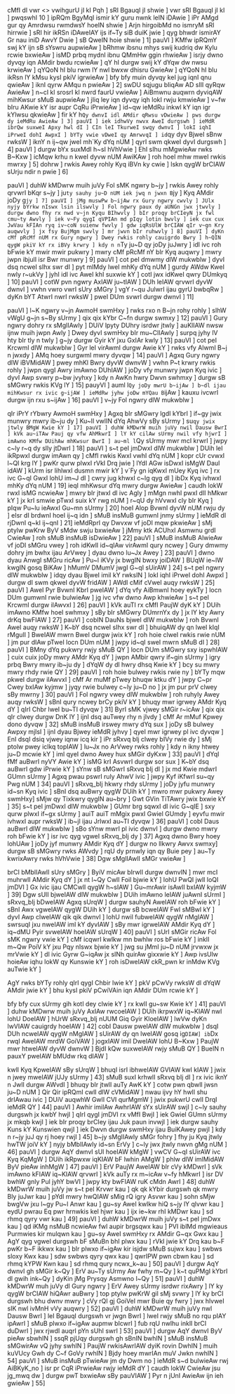 cMfI dI vwr
<> vwihgurU jI kI Pqh ]
sRI BgauqI jI shwie ]
vwr sRI BgauqI jI kI ] pwqswhI 10 ]
ipRQm BgyMqI ismir kY guru nwnk leIN iDAwie ]
iPr AMgd gur qy Amrdwsu rwmdwsY hoeIN shwie ]
Arjn hirgoibMd no ismryM sRI hirrwie ]
sRI hir ikRSn iDAweIAY ijs if~Ty siB duiK jwie ]
qyg bhwdr ismirAY Gr nau iniD AwvY Dwie ]
sB QweIN hoie shwie ] 1]
pauVI ]
KMfw ipRQmY swj kY ijn sB sYswru aupwieAw ]
bRhmw ibsnu mhys swij kudriq dw Kylu rcwie bxwieAw ]
isMD prbq mydnI ibnu QMmHw ggin rhwieAw ]
isrjy dwno dyvqy iqn AMdir bwdu rcwieAw ]
qY hI durgw swij kY dYqw dw nwsu krwieAw ]
qYQoN hI blu rwm lY nwl bwxw dhisru GwieAw ]
qYQoN hI blu ikRsn lY kMsu kysI pkiV igrwieAw ]
bfy bfy muin dyvqy keI jug iqnI qnu qwieAw ]
iknI qyrw AMqu n pwieAw ] 2]
swDU sqjugu bIiqAw AD sIlI qyRqw AwieAw ]
n~cI kl srosrI kl nwrd faurU vwieAw ]
AiBmwnu auqwrn dyviqAW mihKwsur sMuB aupwieAw ]
jIiq ley iqn dyvqy iqh lokI rwju kmwieAw ]
v~fw bIru AKwie kY isr aupr CqRu iPrwieAw ]
id~qw ieMdRu inkwl kY iqn igr kYlwsu qkwieAw ]
fir kY h`Qy dwnvI idl AMdir qRwsu vDwieAw ]
pws durgw dy ieMdRu AwieAw ] 3]
pauVI ]
iek idhwVy nwvx AweI durgswh ]
ieMdR ibrQw suxweI Apxy hwl dI ]
CIn leI TkurweI swqy dwnvI ]
lokI iqhI iPrweI dohI AwpxI ]
bYTy vwie vDweI qy AmrwvqI ]
id`qy dyv BjweI sBnw rwksW ]
iknY n ij~qw jweI mh`Ky dYq nUM ]
qyrI swm qkweI dyvI durgswh ] 4]
pauVI ]
durgw bYx suxMdI h~sI hVhVwie ]
EhI sIhu mMgwieAw rwks B~Kxw ]
icMqw krhu n kweI dyvw nUM AwiKAw ]
roh hoeI mhw mweI rwkis mwrxy ] 5]
dohrw ]
rwkis Awey rohly Kyq iBVn ky cwie ]
lskn qygW brCIAW sUrju ndir n pwie ] 6]

pauVI ]
duhW kMDwrw muih juVy Fol sMK ngwry b~jy ]
rwkis Awey rohly qrvwrI bKqr s~jy ]
ju`ty sauhy ju~D nUM iek jwq n jwxn B`jy ]
Kyq AMdir joDy g`jy ] 7]
pauVI ]
jMg muswPw b~ijAw rx Gury ngwry cwvly ]
JUlx nyjy bYrkw nIswx lsin ilswvly ]
Fol ngwry paux dy aUNGn jwx jtwvly ]
durgw dwno fhy rx nwd v~jn Kyqu BIhwvly ]
bIr proqy brCIeyN jx fwl cmu~ty Awvly ]
iek v~Fy qygI qVPIAn md pIqy lotin bwvly ]
iek cux cux JwVau kFIAn ryq iv~coN suienw fwvly ]
gdw iqRsUlW brCIAW qIr v~gn Kry auqwvly ]
jx fsy BujMgm swvly ] mr jwvn bIr ruhwvly ] 8]
pauVI ]
dyKn cMf pRcMf nUM rx Gury ngwry ]
Dwey rwkis rohly cauigrdo Bwry ]
h~QIN qygW pkiV kY rx iBVy krwry ]
kdy n n`Ty ju~D qy joDy juJwry ]
idl ivc roh bFwie kY mwir mwir pukwry ]
mwry cMf pRcMf nY bIr Kyq auqwry ]
mwry jwpn ibjulI isr Bwr munwry ] 9]
pauVI ]
cot peI dmwmy dlW mukwblw ]
dyvI dsq ncweI sIhx swr dI ]
pyt mlMdy lweI mhKy dYq nUM ]
gurdy AWdw KweI nwly r~ukVy ]
jyhI idl ivc AweI khI suxwie kY ]
cotI jwx idKweI qwry DUmkyq ] 10]
pauVI ]
cotW pvn ngwry AxIAW ju~tIAW ]
DUh leIAW qrvwrI dyvW dwnvI ]
vwhn vwro vwrI sUry sMGry ]
vgY r~qu JulwrI ijau gyrU bwbqRw ]
dyKn bYT AtwrI nwrI rwksW ]
pweI DUm svwrI durgw dwnvI ] 11]

pauVI ]
l~K ngwry v~jn AwmoH swmHxy ]
rwks rxo n B~jn rohy rohly ]
sIhW vWgU g~jn s~By sUrmy ]
qix qix kYbr C~fn durgw swmxy ] 12]
pauVI ]
Gury ngwry dohry rx sMglIAwly ]
DUiV lpyty DUhry isrdwr jtwly ]
auKlIAW nwsw ijnw muih jwpn Awly ]
Dwey dyvI swmHxy bIr mu~ClIAwly ]
surpq jyhy lV hty bIr tly n twly ]
g~jy durgw Gyir kY jxu GxIAr kwly ] 13]
pauVI ]
cot peI KrcwmI dlW mukwblw ]
Gyr leI virAwmI durgw Awie kY ]
rwks vfy AlwmI B~j n jwxdy ]
AMq hoey surgwmI mwry dyvqw ] 14]
pauVI ]
Agxq Gury ngwry dlW iBVMidAW ]
pwey mhKl Bwry dyvW dwnvW ]
vwhn P~t krwry rwkis rohly ]
jwpn qygI Awry imAwno DUhIAW ]
joDy vfy munwry jwpn Kyq ivic ]
dyvI Awp svwry p~bw jvyhxy ]
kdy n AwKn hwry Dwvn swhmxy ]
durgw sB sMGwry rwkis KVg lY ] 15]
pauyVI ]
auml l`Qy joDy mwrU b~ijAw ]
b~dl ijau mihKwsur rx ivic g~ijAW ]
ieMdRw jyhw joDw mYQau B`ijAw ]
kauxu ivcwrI durgw ijn rxu s~ijAw ] 16]
pauVI ]
v~jy Fol ngwry dlW mukwblw ]

qIr iPrY rYbwry AwmoH swmHxy ]
Agxq bIr sMGwry lgdI kYbrI ]
if~gy jwix munwry mwry ib~ju dy ]
Ku~lI vwlIN dYq AhwVy sBy sUrmy ]
su`qy jwix jtwly BMgW Kwie kY ] 17]
pauVI ]
duhW kMDwrW muih juVy nwil Dausw BwrI ]
kVk au~iTAw Pauj qy vfw AhMkwrI ]
lY kY cilAw sUrmy nwil vfy hjwrI ]
imAwno KMfw DUihAw mhKwsur BwrI ]
au~ml l`Qy sUrmy mwr mcI krwrI ]
jwpy c~ly r~q dy slly jtDwrI ] 18]
pauVI ]
s~t peI jmDwxI dlW mukwblw ]
DUih leI ikRpwxI durgw imAwn qy ]
cMfI rwkis KwxI vwhI dYq nUM ]
kopr cUr cvwxI l~QI krg lY ]
pwKr qurw plwxI rVkI Drq jwie ]
lYdI AGw isDwxI isMgW Daul idAW ]
kUrm isr lihlwxI dusmn mwir kY ]
v`Fy gn iqKwxI mUey Kyq ivc ]
rx ivc G~qI GwxI lohU im~J dI ]
cwry jug khwxI c~lg qyg dI ]
ibDx Kyq ivhwxI mhKy dYq nUM ] 19]
ieqI mhKwsur dYq mwry durgw AwieAw ]
caudh lokW rwxI isMG ncwieAw ]
mwry bIr jtwxI dl ivc Agly ]
mMgn nwhI pwxI dlI hMkwr kY ]
jx krI smwie pTwxI suix kY rwg nUM ]
r~qU dy hVvwxI cly bIr Kyq ]
pIqw Pu~lu ieAwxI Gu~mn sUrmy ] 20]
hoeI Alop BvwnI dyvW nUM rwju dy ]
eIsr dI brdwnI hoeI ij~q idn ]
sMuB insMuB gumwnI jnmy sUrmy ]
ieMdR dI rjDwnI q~kI ij~qnI ] 21]
ieMdRprI qy Dwvxw vf joDI mqw pkwieAw ]
sMj ptylw pwKrw ByV sMdw swju bxwieAw ]
jMmy ktk ACUhxI Asmwnu grdI CwieAw ]
roh sMuB insMuB isDwieAw ] 22]
pauVI ]
sMuB insMuB AlwieAw vf joDI sMGru vwey ]
roh idKwlI id~qIAw virAwmI qury ncwey ]
Gury dmwmy dohry jm bwhx ijau ArVwey ]
dyau dwno lu~Jx Awey ] 23]
pauVI ]
dwno dyau AnwgI sMGru ricAw ]
Pu~l iKVy jx bwgIN bwxy joiDAW ]
BUqW ie~lW kwgIN gosq BiKAw ]
hMumV DMumV jwgI G~qI sUirAW ] 24]
s~t peI ngwry dlW mukwblw ]
idqy dyau BjweI imil kY rwksIN ]
lokI iqhI iPrweI dohI AwpxI ]
durgw dI swm qkweI dyvW fridAW ]
AWdI cMif cVweI auqy rwksW ] 25]
pauVI ]
AweI Pyr BvwnI KbrI pweIAW ]
dYq vfy AiBmwnI hoey eykTy ]
locn DUm gumwnI rwie bulwieAw ]
jg ivc vfw dwno Awp khwieAw ]
s~t peI KrcwmI durgw ilAwvxI ] 26]
pauVI ]
kVk auTI rx cMfI PaujW dyK kY ]
DUih imAwno KMfw hoeI swhmxy ]
sBy bIr sMGwry DUmrnYx dy ]
jx lY kty Awry drKq bwFIAW ] 27]
pauVI ]
cobIN DauNs bjweI dlW mukwblw ]
roh BvwnI AweI auqy rwksW ]
K~bY dsq ncweI sIhx swr dI ]
bhuiqAW dy qn lweI kIqI rMgulI ]
BweIAW mwrn BweI durgw jwix kY ]
roh hoie clweI rwkis rwie nUM ]
jm pur dIAw pTweI locn DUm nUM ]
jwpy id~qI sweI mwrn sMuB dI ] 28]
pauVI ]
BMny dYq pukwry rwjy sMuB QY ]
locn DUm sMGwry sxy ispwhIAW ]
cuix cuix joDy mwry AMdr Kyq dY ]
jwpn AMbir qwry if~gin sUrmy ]
igry prbq Bwry mwry ib~ju dy ]
dYqW dy dl hwry dhsq Kwie kY ]
bcy su mwry mwry rhdy rwie QY ] 29]
pauVI ]
roh hoie bulwey rwkis rwie ny ]
bYTy mqw pkweI durgw ilAwvxI ]
cMf Ar muMf pTwey bhuqw ktku dY ]
jwpy C~pr Cwey bxIAw kyjmw ]
jyqy rwie bulwey c~ly ju~D no ]
jx jm pur prV clwey sBy mwrny ] 30]
pauVI ]
Fol ngwry vwey dlW mukwblw ]
roh ruhyly Awey auqy rwksW ]
sBnI qury ncwey brCy pkiV kY ]
bhuqy mwr igrwey AMdr Kyq dY ]
qIrI Chbr lweI bu~TI dyvqw ] 31]
ByrI sMK vjwey sMGir r~icAw ]
qix qix qIr clwey durgw DnK lY ]
ijnI dsq auTwey rhy n jIvdy ]
cMf Ar mMuf Kpwey dono dyvqw ] 32]
sMuB insMuB irswey mwry dYq sux ]
joDy sB bulwey Awpxy mjlsI ]
ijnI dyau Bjwey ieMdR jyhvy ]
qyeI mwr igrwey pl ivc dyvqw ]
EnI dsqI dsiq vjwey iqnw icq kir ]
iPr sRxvq bIj clwey bIVy rwie dy ]
sMj ptolw pwey iclkq topIAW ]
lu~Jx no ArVwey rwks rohly ]
kdy n ikny htwey ju~D mcwie kY ]
iml qyeI dwno Awey hux sMGir dyKxw ] 33]
pauVI ]
dYqI fMf auBwrI nyVY Awie kY ]
isMG krI AsvwrI durgw sor sux ]
K~bY dsq auBwrI gdw iPrwie kY ]
sYnw sB sMGwrI sRxvq bIj dI ]
jx md Kwie mdwrI GUmn sUrmy ]
Agxq pwau pswrI ruly AhwV ivic ]
jwpy Kyf iKfwrI su~qy Pwg nUM ] 34]
pauVI ]
sRxvq_bIj hkwry rhdy sUrmy ]
joDy jyfu munwry id~sn Kyq ivic ]
sBnI dsq auBwry qygW DUih kY ]
mwro mwr pukwry Awey swmHxy]
sMjw qy Tixkwry qygIN au~bry ]
Gwt GVin TiTAwry jwix bxwie kY ] 35]
s~t peI jmDwxI dlW mukwblw ]
GUmr brg sqwxI dl ivic G~qIE ]
sxy qurw plwxI if~gx sUrmy ]
auiT auiT mMgix pwxI Gwiel GUmdy ]
eyvfu mwir ivhwxI aupr rwksW ]
ib~jl ijau JrlwxI au~TI dyvqw ] 36]
pauVI ]
cobI Daus auBwrI dlW mukwblw ]
sBo sYnw mwrI pl ivic dwnvI ]
durgw dwno mwry roh bFwie kY ]
isr ivc qyg vgweI sRxvq_bIj dy ] 37]
Agxq dwno Bwry hoey lohUAw ]
joDy jyf munwry AMdir Kyq dY ]
durgw no llkwry Awvx swmxy] 
durgw sB sMGwry rwks AWvdy ]
rqU dy prnwly iqn qy Buie pey ]
au~Ty kwrixAwry rwks hVhVwie ] 38]
Dgw sMglIAwlI sMGr vwieAw ]

brCI bMblIAwlI sUry sMGry ]
ByiV micAw bIrwlI durgw dwnvIN ]
mwr mcI muhrwlI AMdir Kyq dY ]
jx nt l~Qy CwlI Foil bjwie kY ]
lohU PwQI jwlI loQI jmDVI ]
Gx ivic ijau CMCwlI qygW h~sIAW ]
Gu~mrAwir isAwlI bxIAW kyjmW ] 39]
Dgw sUlI bjweIAW dlW mukwblw ]
DUih imAwno leIAW juAwnI sUrmI ]
sRxvq_bIj bDweIAW Agxq sUrqW ]
durgw sauhyN AweIAW roh bFwie kY ]
sBnI Awx vgweIAW qygW DUih kY ]
durgw sB bcweIAW Fwl sMBwl kY ]
dyvI Awp clweIAW qik qik dwnvI ]
lohU nwil fubweIAW qygW nMgIAW ]
swrsuqI jxu nweIAW iml kY dyvIAW ]
sBy mwr igrweIAW AMdir Kyq dY ]
iq~dMU Pyir svweIAW hoeIAW sUrqW ] 40]
pauVI ]
sUrI sMGir ricAw Fol sMK ngwry vwie kY ]
cMf icqwrI kwlkw mn bwhlw ros bFwie kY ]
inklI m~Qw PoiV kY jxu Pqy nIswx bjwie kY ]
jwg su jMmI ju~D nUM jrvwxw jx mrVwie kY ]
dl ivic Gyrw G~iqAw jx sINh quirAw gixxwie kY ]
Awp ivsUlw hoieAw iqhu lokW qy Kunswie kY ]
roh isDweIAW ckR_pwn kr inMdw KVg auTwie kY ]

AgY rwks bYTy rohly qIrI qygI Chbir lwie kY ]
pkV pCwVy rwksW dl dYqW AMdir jwie kY ]
bhu kysI pkiV pCwiVAin iqn AMdir DUm rcwie kY ]

bfy bfy cux sUrmy gih kotI dey clwie kY ]
rx kwlI gu~sw Kwie kY ] 41]
pauVI ]
duhw kMDwrw muih juVy AxIAw rwcoeIAW ]
DUih ikrpwxW iq~KIAW nwl lohU DoeIAW ]
hUrW sRxvq_bIj nUUM Giq Gyir KloeIAW ]
lwVw dyKn lwVIAW cauigrdy hoeIAW ] 42]
cobI Dausw pweIAW dlW mukwblw ]
dsqI DUh ncweIAW qygW nMgIAW ]
sUirAW dy qn lweIAW gosq ig`DIAW]
ib`Dx rwqI AweIAW mrdW GoiVAW ]
jogxIAW imil DweIAW lohU B~Kxw ]
PaujW mwr htweIAW dyvW dwnvW ]
BjdI kQw suxweIAW rwjy sMuB QY ]
BueIN n pauxY pweIAW bMUdw rkq dIAW ]

kwlI Kyq KpweIAW sBy sUrqW ]
bhuqI isrI ibhweIAW GVIAW kwl kIAW ]
jwix n jwey mweIAW jUJy sUrmy ] 43]
sMuB suxI krhwlI sRxvq bIj dI ]
rx ivic iknY n JwlI durgw AWvdI ]
bhuqy bIr jtwlI auTy AwK kY ]
cotw pwn qbwlI jwsn ju~D nUM ]
Qir Qir ipRQmI cwlI dlW cVMidAW ]
nwau ijvy hY hwlI shu drIAwau ivic ]
DUiV auqwhW GwlI CVI qurMgmW ]
jwix pukwrU cwlI DrqI ieMdR QY ] 44]
pauVI ]
Awhir imilAw AwhrIAW sYx sUirAW swjI ]
c~ly sauhy durgswh jx kwbY hwjI ]
qIrI qygI jmDVI rx vMfI BwjI ]
iek Gwiel GUmn sUrmy jx mkqb kwjI ]
iek bIr proqy brCIey ijau Juk paun invwjI ]
iek durgw sauhy Kuns kY Kunswien qwjI ]
iek Dwvn durgw swmHxy ijau BuiKAwey pwjI ]
kdy n r~jy juJ qy rj hoey rwjI ] 45]
b~jy sMglIAwly sMGr fohry ]
fhy ju Kyq jtwly hwTW joiV kY ]
nyjy bMblIAwly id~sn ErVy ]
c~ly jwx jtwly nwvn gMg nUM ] 46]
pauVI ]
durgw AqY dwnvI sUl hoeIAW kMgW ]
vwCV G~qI sUirAW ivc Kyq KqMgW ]
DUih ikRpwxw iqKIAW bF lwhin AMgW ]
phlw dlW imlMidAW ByV pieAw inhMgW ] 47]
pauVI ]
ErV PaujW AweIAW bIr cVy kMDwrI ]
sVk imAwno kFIAW iq~KIAW qrvwrI ]
kVk auTy rx m~icAw v~fy hMkwrI ]
isr DV bwhW gnly Pul jyhY bwVI ]
jwpy kty bwFIAW ruK cMdn AwrI ] 48]
duhW kMDwrW muih juVy jw s~t peI Krvwr kau ]
qk qk kYbir durgswh qk mwry Bly juJwr kau ]
pYdl mwry hwQIAW sMig rQ igry Asvwr kau ]
sohn sMjw bwgVw jxu l~gy Pu~l Anwr kau ]
gu~sy AweI kwlkw hiQ s~jy lY qlvwr kau ]
eydU pwrau Eq pwr hrnwkis keI hjwr kau ]
ijx ie~kw rhI kMDwr kau ]
sd rhmq qyry vwr kau ] 49]
pauVI ]
duhW kMDwrW muih juVy s~t peI jmDwx kau ]
qd iKMg nsMuB ncwieAw fwl aupir brgsqwx kau ]
PVI iblMd mgwieaus Purmwies kir mulqwn kau ]
gu~sy AweI swmHxy rx AMdir G~qx Gwx kau ]
AgY qyg vgweI durgswh bF sMuBn bhI plwx kau ]
rVkI jwie kY Drq kau b~F pwKr b~F ikkwx kau ]
bIr plwxo if~igAw kir isjdw sMuB sujwx kau ]
swbws sloxy Kwx kau ]
sdw swbws qyry qwx kau ]
qwrIPW pwn cbwn kau ]
sd rhmq kYPW Kwn kau ]
sd rhmq qury ncwx_k~au ] 50]
pauVI ]
durgw AqY dwnvI gh sMGir k~Qy ]
ErV au~Ty sUrmy Aw fwhy m~Qy ]
k~t quPMgI kYbrI dl gwih ink~Qy ]
dyKin jMg Prysqy Asmwno l~Qy ] 51]
pauVI ]
duhW kMDwrW muh juVy dl Gury ngwry ]
ErV Awey sUrmy isrdwr rixAwry ]
lY ky qygW brCIAW hiQAwr auBwry ]
top ptylw pwKrW gil sMj svwry ]
lY ky brCI durgswh bhu dwnv mwry ]
cVy rQI gj GoiVeI mwr Buie qy fwry ]
jwx hlvweI sIK nwl ivMnH vVy auqwry ] 52]
pauVI ]
duhW kMDwrW muih juVy nwl Dausw BwrI ]
leI BgauqI durgswh vr jwgn BwrI ]
lweI rwjy sMuB no rqu pIAY ipAwrI ]
sMuB plwxo if~igAw aupmw bIcwrI ]
fub rqU nwlhu inklI brCI duDwrI ]
jwx rjwdI auqrI pYn sUhI swrI ] 53]
pauVI ]
durgw AqY dwnvI ByV pieAw sbwhIN ]
ssqR pjUqy durgswh gh sBnIN bwhIN ]
sMuB insMuB sMGwirAw vQ jyhy swhIN ]
PaujW rwkisAwrIAW dyiK rovin DwhIN ]
muih kuVUcy Gwh dy C~f GoVy rwhIN ]
Bjdy hoey mwrIAn muV Jwkn nwhIN ] 54]
pauVI ]
sMuB insMuB pTwieAw jm dy Dwm no ]
ieMdR s~d bulwieAw rwj AiBKyK_no ]
isr pr CqR iPrwieAw rwjy ieMdR dY ]
caudh lokW CwieAw jsu jg_mwq dw ]
durgw pwT bxwieAw sBy pauVIAW ]
Pyr n jUnI AwieAw ijn ieh gwieAw ] 55]



